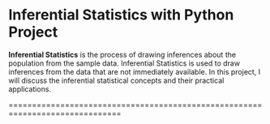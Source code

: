 # Inferential Statistics with Python Project

**Inferential Statistics** is the process of drawing inferences about the population from the sample data. Inferential Statistics is used to draw inferences from the data that are not immediately available. In this project, I will discuss the inferential statistical concepts and their practical applications.  


==============================================================================
